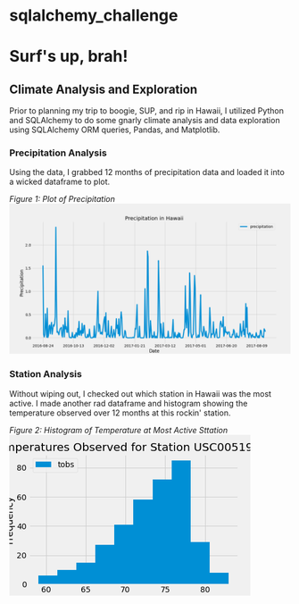 # sqlalchemy_challenge

# Surf's up, brah!

## Climate Analysis and Exploration

Prior to planning my trip to boogie, SUP, and rip in Hawaii, I utilized Python and SQLAlchemy to do some gnarly climate analysis and data exploration using SQLAlchemy ORM queries, Pandas, and Matplotlib.

### Precipitation Analysis

Using the data, I grabbed 12 months of precipitation data and loaded it into a wicked dataframe to plot.

*Figure 1: Plot of Precipitation*
![precip](Images/hawaii_precip_twelve_months.png)

### Station Analysis

Without wiping out, I checked out which station in Hawaii was the most active.  I made another rad dataframe and histogram showing the temperature observed over 12 months at this rockin' station.

*Figure 2: Histogram of Temperature at Most Active Sttation*
![temp](Images/temp_active_station.png)


